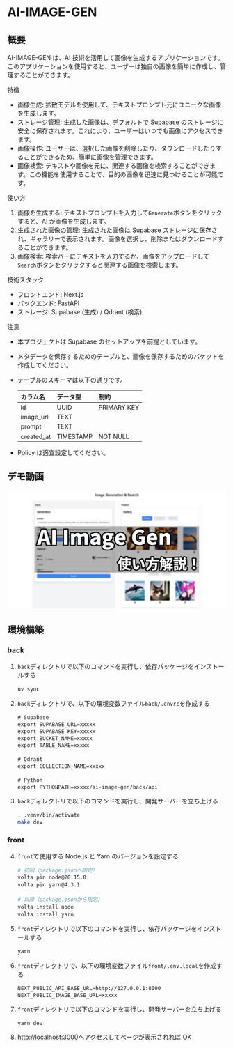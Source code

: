 # AI-IMAGE-GEN

## 概要

AI-IMAGE-GEN は、AI 技術を活用して画像を生成するアプリケーションです。このアプリケーションを使用すると、ユーザーは独自の画像を簡単に作成し、管理することができます。

特徴

- 画像生成: 拡散モデルを使用して、テキストプロンプト元にユニークな画像を生成します。
- ストレージ管理: 生成した画像は、デフォルトで Supabase のストレージに安全に保存されます。これにより、ユーザーはいつでも画像にアクセスできます。
- 画像操作: ユーザーは、選択した画像を削除したり、ダウンロードしたりすることができるため、簡単に画像を管理できます。
- 画像検索: テキストや画像を元に、関連する画像を検索することができます。この機能を使用することで、目的の画像を迅速に見つけることが可能です。

使い方

1. 画像を生成する: テキストプロンプトを入力して`Generate`ボタンをクリックすると、AI が画像を生成します。
2. 生成された画像の管理: 生成された画像は Supabase ストレージに保存され、ギャラリーで表示されます。画像を選択し、削除またはダウンロードすることができます。
3. 画像検索: 検索バーにテキストを入力するか、画像をアップロードして`Search`ボタンをクリックすると関連する画像を検索します。

技術スタック

- フロントエンド: Next.js
- バックエンド: FastAPI
- ストレージ: Supabase (生成) / Qdrant (検索)

注意

- 本プロジェクトは Supabase のセットアップを前提としています。
- メタデータを保存するためのテーブルと、画像を保存するためのバケットを作成してください。
- テーブルのスキーマは以下の通りです。

  | カラム名   | データ型  | 制約        |
  | ---------- | --------- | ----------- |
  | id         | UUID      | PRIMARY KEY |
  | image_url  | TEXT      |             |
  | prompt     | TEXT      |             |
  | created_at | TIMESTAMP | NOT NULL    |

- Policy は適宜設定してください。

## デモ動画

[![AI-IMAGE-GENのデモ動画](/images/demo.png)](https://youtu.be/el4QGIpBMH8?si=K6ZWlvfkAWmOtekc)

## 環境構築

### back

1. `back`ディレクトリで以下のコマンドを実行し、依存パッケージをインストールする

   ```bash
   uv sync
   ```

2. `back`ディレクトリで、以下の環境変数ファイル`back/.envrc`を作成する

   ```
   # Supabase
   export SUPABASE_URL=xxxxx
   export SUPABASE_KEY=xxxxx
   export BUCKET_NAME=xxxxx
   export TABLE_NAME=xxxxx

   # Qdrant
   export COLLECTION_NAME=xxxxx

   # Python
   export PYTHONPATH=xxxxx/ai-image-gen/back/api
   ```

3. `back`ディレクトリで以下のコマンドを実行し、開発サーバーを立ち上げる
   ```bash
   . .venv/bin/activate
   make dev
   ```

### front

4. `front`で使用する Node.js と Yarn のバージョンを設定する

   ```bash
   # 初回（package.jsonへ固定）
   volta pin node@20.15.0
   volta pin yarn@4.3.1

   # 以降（package.jsonから指定）
   volta install node
   volta install yarn
   ```

5. `front`ディレクトリで以下のコマンドを実行し、依存パッケージをインストールする

   ```bash
   yarn
   ```

6. `front`ディレクトリで、以下の環境変数ファイル`front/.env.local`を作成する

   ```
   NEXT_PUBLIC_API_BASE_URL=http://127.0.0.1:8000
   NEXT_PUBLIC_IMAGE_BASE_URL=xxxxx
   ```

7. `front`ディレクトリで以下のコマンドを実行し、開発サーバーを立ち上げる

   ```bash
   yarn dev
   ```

8. [http://localhost:3000](http://localhost:3000)へアクセスしてページが表示されれば OK
